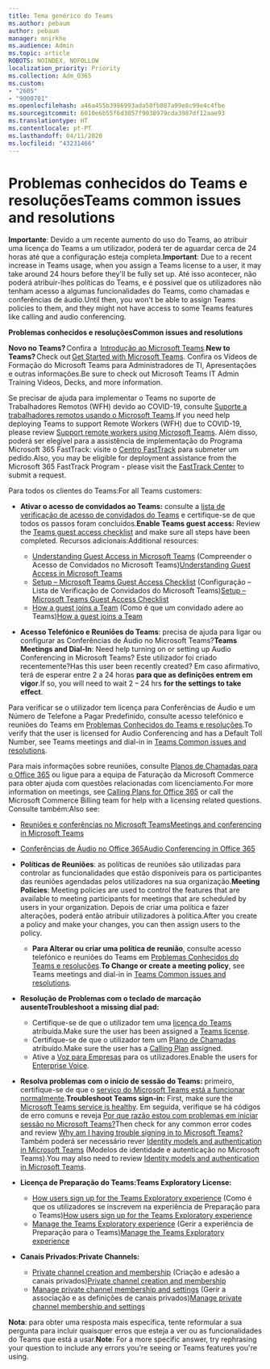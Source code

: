 ```yaml
---
title: Tema genérico do Teams
ms.author: pebaum
author: pebaum
manager: mnirkhe
ms.audience: Admin
ms.topic: article
ROBOTS: NOINDEX, NOFOLLOW
localization_priority: Priority
ms.collection: Adm_O365
ms.custom:
- "2605"
- "9000701"
ms.openlocfilehash: a46a455b3986993ada50fb807a99e8c99e4c4fbe
ms.sourcegitcommit: 6010e6b55f6d3057f9038979cda3987df12aae93
ms.translationtype: HT
ms.contentlocale: pt-PT
ms.lasthandoff: 04/11/2020
ms.locfileid: "43231466"
---
```

# <a name="teams-common-issues-and-resolutions"></a><span data-ttu-id="7a0df-102">Problemas conhecidos do Teams e resoluções</span><span class="sxs-lookup"><span data-stu-id="7a0df-102">Teams common issues and resolutions</span></span>

<span data-ttu-id="7a0df-103">**Importante**: Devido a um recente aumento do uso do Teams, ao atribuir uma licença do Teams a um utilizador, poderá ter de aguardar cerca de 24 horas até que a configuração esteja completa.</span><span class="sxs-lookup"><span data-stu-id="7a0df-103">**Important**: Due to a recent increase in Teams usage, when you assign a Teams license to a user, it may take around 24 hours before they'll be fully set up.</span></span> <span data-ttu-id="7a0df-104">Até isso acontecer, não poderá atribuir-lhes políticas do Teams, e é possível que os utilizadores não tenham acesso a algumas funcionalidades do Teams, como chamadas e conferências de áudio.</span><span class="sxs-lookup"><span data-stu-id="7a0df-104">Until then, you won't be able to assign Teams policies to them, and they might not have access to some Teams features like calling and audio conferencing.</span></span>

<span data-ttu-id="7a0df-105">**Problemas conhecidos e resoluções**</span><span class="sxs-lookup"><span data-stu-id="7a0df-105">**Common issues and resolutions**</span></span>

<span data-ttu-id="7a0df-106">**Novo no Teams?** Confira a  [Introdução ao Microsoft Teams](https://docs.microsoft.com/microsoftteams/get-started-with-teams-quick-start).</span><span class="sxs-lookup"><span data-stu-id="7a0df-106">**New to Teams?** Check out [Get Started with Microsoft Teams](https://docs.microsoft.com/microsoftteams/get-started-with-teams-quick-start).</span></span> <span data-ttu-id="7a0df-107">Confira os Vídeos de Formação do Microsoft Teams para Administradores de TI, Apresentações e outras informações.</span><span class="sxs-lookup"><span data-stu-id="7a0df-107">Be sure to check out Microsoft Teams IT Admin Training Videos, Decks, and more information.</span></span>

<span data-ttu-id="7a0df-108">Se precisar de ajuda para implementar o Teams no suporte de Trabalhadores Remotos (WFH) devido ao COVID-19, consulte [Suporte a trabalhadores remotos usando o Microsoft Teams](https://docs.microsoft.com/microsoftteams/support-remote-work-with-teams).</span><span class="sxs-lookup"><span data-stu-id="7a0df-108">If you need help deploying Teams to support Remote Workers (WFH) due to COVID-19, please review  [Support remote workers using Microsoft Teams](https://docs.microsoft.com/microsoftteams/support-remote-work-with-teams).</span></span> <span data-ttu-id="7a0df-109">Além disso, poderá ser elegível para a assistência de implementação do Programa Microsoft 365 FastTrack: visite o [Centro FastTrack](https://www.microsoft.com/fasttrack) para submeter um pedido.</span><span class="sxs-lookup"><span data-stu-id="7a0df-109">Also, you may be eligible for deployment assistance from the Microsoft 365 FastTrack Program - please visit the [FastTrack Center](https://www.microsoft.com/fasttrack) to submit a request.</span></span>

<span data-ttu-id="7a0df-110">Para todos os clientes do Teams:</span><span class="sxs-lookup"><span data-stu-id="7a0df-110">For all Teams customers:</span></span>

- <span data-ttu-id="7a0df-111">**Ativar o acesso de convidados ao Teams:** consulte a [lista de verificação de acesso de convidados do Teams](https://docs.microsoft.com/microsoftteams/guest-access-checklist) e certifique-se de que todos os passos foram concluídos.</span><span class="sxs-lookup"><span data-stu-id="7a0df-111">**Enable Teams guest access:** Review the [Teams guest access checklist](https://docs.microsoft.com/microsoftteams/guest-access-checklist) and make sure all steps have been completed.</span></span> <span data-ttu-id="7a0df-112">Recursos adicionais:</span><span class="sxs-lookup"><span data-stu-id="7a0df-112">Additional resources:</span></span>
    - <span data-ttu-id="7a0df-113">[Understanding Guest Access in Microsoft Teams](https://docs.microsoft.com/microsoftteams/guest-access) (Compreender o Acesso de Convidados no Microsoft Teams)</span><span class="sxs-lookup"><span data-stu-id="7a0df-113">[Understanding Guest Access in Microsoft Teams](https://docs.microsoft.com/microsoftteams/guest-access)</span></span>
    - <span data-ttu-id="7a0df-114">[Setup – Microsoft Teams Guest Access Checklist](https://docs.microsoft.com/microsoftteams/guest-access-checklist) (Configuração – Lista de Verificação de Convidados do Microsoft Teams)</span><span class="sxs-lookup"><span data-stu-id="7a0df-114">[Setup – Microsoft Teams Guest Access Checklist](https://docs.microsoft.com/microsoftteams/guest-access-checklist)</span></span>
    - <span data-ttu-id="7a0df-115">[How a guest joins a Team](https://docs.microsoft.com/microsoftteams/guest-joins) (Como é que um convidado adere ao Teams)</span><span class="sxs-lookup"><span data-stu-id="7a0df-115">[How a guest joins a Team](https://docs.microsoft.com/microsoftteams/guest-joins)</span></span>

- <span data-ttu-id="7a0df-116">**Acesso Telefónico e Reuniões do Teams**: precisa de ajuda para ligar ou configurar as Conferências de Áudio no Microsoft Teams?</span><span class="sxs-lookup"><span data-stu-id="7a0df-116">**Teams Meetings and Dial-In**: Need help turning on or setting up Audio Conferencing in Microsoft Teams?</span></span> <span data-ttu-id="7a0df-117">Este utilizador foi criado recentemente?</span><span class="sxs-lookup"><span data-stu-id="7a0df-117">Has this user been recently created?</span></span> <span data-ttu-id="7a0df-118">Em caso afirmativo, terá de esperar entre 2 a 24 horas **para que as definições entrem em vigor**.</span><span class="sxs-lookup"><span data-stu-id="7a0df-118">If so, you will need to wait 2 – 24 hrs **for the settings to take effect**.</span></span> 

<span data-ttu-id="7a0df-119">Para verificar se o utilizador tem licença para Conferências de Áudio e um Número de Telefone a Pagar Predefinido, consulte acesso telefónico e reuniões do Teams em [Problemas Conhecidos do Teams e resoluções](https://docs.microsoft.com/microsoftteams/known-issues).</span><span class="sxs-lookup"><span data-stu-id="7a0df-119">To verify that the user is licensed for Audio Conferencing and has a Default Toll Number, see Teams meetings and dial-in in [Teams Common issues and resolutions](https://docs.microsoft.com/microsoftteams/known-issues).</span></span>

<span data-ttu-id="7a0df-120">Para mais informações sobre reuniões, consulte [Planos de Chamadas para o Office 365](https://docs.microsoft.com/microsoftteams/calling-plans-for-office-365) ou ligue para a equipa de Faturação da Microsoft Commerce para obter ajuda com questões relacionadas com licenciamento.</span><span class="sxs-lookup"><span data-stu-id="7a0df-120">For more information on meetings, see [Calling Plans for Office 365](https://docs.microsoft.com/microsoftteams/calling-plans-for-office-365) or call the Microsoft Commerce Billing team for help with a licensing related questions.</span></span> <span data-ttu-id="7a0df-121">Consulte também:</span><span class="sxs-lookup"><span data-stu-id="7a0df-121">Also see:</span></span>

 - [<span data-ttu-id="7a0df-122">Reuniões e conferências no Microsoft Teams</span><span class="sxs-lookup"><span data-stu-id="7a0df-122">Meetings and conferencing in Microsoft Teams</span></span>](https://docs.microsoft.com/microsoftteams/deploy-meetings-microsoft-teams-landing-page)
 - [<span data-ttu-id="7a0df-123">Conferências de Áudio no Office 365</span><span class="sxs-lookup"><span data-stu-id="7a0df-123">Audio Conferencing in Office 365</span></span>](https://docs.microsoft.com/microsoftteams/audio-conferencing-in-office-365)

- <span data-ttu-id="7a0df-124">**Políticas de Reuniões**: as políticas de reuniões são utilizadas para controlar as funcionalidades que estão disponíveis para os participantes das reuniões agendadas pelos utilizadores na sua organização.</span><span class="sxs-lookup"><span data-stu-id="7a0df-124">**Meeting Policies**: Meeting policies are used to control the features that are available to meeting participants for meetings that are scheduled by users in your organization.</span></span> <span data-ttu-id="7a0df-125">Depois de criar uma política e fazer alterações, poderá então atribuir utilizadores à política.</span><span class="sxs-lookup"><span data-stu-id="7a0df-125">After you create a policy and make your changes, you can then assign users to the policy.</span></span> 
    - <span data-ttu-id="7a0df-126">**Para Alterar ou criar uma política de reunião**, consulte acesso telefónico e reuniões do Teams em [Problemas Conhecidos do Teams e resoluções](https://docs.microsoft.com/microsoftteams/known-issues).</span><span class="sxs-lookup"><span data-stu-id="7a0df-126">**To Change or create a meeting policy**, see Teams meetings and dial-in in [Teams Common issues and resolutions](https://docs.microsoft.com/microsoftteams/known-issues).</span></span> 
  
- <span data-ttu-id="7a0df-127">**Resolução de Problemas com o teclado de marcação ausente**</span><span class="sxs-lookup"><span data-stu-id="7a0df-127">**Troubleshoot a missing dial pad:**</span></span>  

    - <span data-ttu-id="7a0df-128">Certifique-se de que o utilizador tem uma [licença do Teams](https://docs.microsoft.com/MicrosoftTeams/assign-teams-licenses) atribuída.</span><span class="sxs-lookup"><span data-stu-id="7a0df-128">Make sure the user has been assigned a [Teams license](https://docs.microsoft.com/MicrosoftTeams/assign-teams-licenses).</span></span>
    - <span data-ttu-id="7a0df-129">Certifique-se de que o utilizador tem um [Plano de Chamadas](https://docs.microsoft.com/MicrosoftTeams/calling-plan-landing-page) atribuído.</span><span class="sxs-lookup"><span data-stu-id="7a0df-129">Make sure the user has a [Calling Plan](https://docs.microsoft.com/MicrosoftTeams/calling-plan-landing-page) assigned.</span></span>
    - <span data-ttu-id="7a0df-130">Ative a [Voz para Empresas](https://docs.microsoft.com/skypeforbusiness/skype-for-business-hybrid-solutions/plan-your-phone-system-cloud-pbx-solution/enable-users-for-enterprise-voice-online-and-phone-system-voicemail#to-enable-your-users-for-phone-system-in-office-365-voice-and-voicemail) para os utilizadores.</span><span class="sxs-lookup"><span data-stu-id="7a0df-130">Enable the users for [Enterprise Voice](https://docs.microsoft.com/skypeforbusiness/skype-for-business-hybrid-solutions/plan-your-phone-system-cloud-pbx-solution/enable-users-for-enterprise-voice-online-and-phone-system-voicemail#to-enable-your-users-for-phone-system-in-office-365-voice-and-voicemail).</span></span>

- <span data-ttu-id="7a0df-131">**Resolva problemas com o início de sessão do Teams:** primeiro, certifique-se de que o [serviço do Microsoft Teams está a funcionar normalmente](https://admin.microsoft.com/Adminportal/Home?source=applauncher#/servicehealth).</span><span class="sxs-lookup"><span data-stu-id="7a0df-131">**Troubleshoot Teams sign-in:** First, make sure the [Microsoft Teams service is healthy](https://admin.microsoft.com/Adminportal/Home?source=applauncher#/servicehealth).</span></span> <span data-ttu-id="7a0df-132">Em seguida, verifique se há códigos de erro comuns e reveja [Por que razão estou com problemas em iniciar sessão no Microsoft Teams?](https://support.office.com/article/a02f683b-61a3-4008-9447-ee60c5593b0f)</span><span class="sxs-lookup"><span data-stu-id="7a0df-132">Then check for any common error codes and review [Why am I having trouble signing in to Microsoft Teams?](https://support.office.com/article/a02f683b-61a3-4008-9447-ee60c5593b0f)</span></span>  <span data-ttu-id="7a0df-133">Também poderá ser necessário rever [Identity models and authentication in Microsoft Teams](https://docs.microsoft.com/MicrosoftTeams/identify-models-authentication) (Modelos de identidade e autenticação no Microsoft Teams).</span><span class="sxs-lookup"><span data-stu-id="7a0df-133">You may also need to review [Identity models and authentication in Microsoft Teams](https://docs.microsoft.com/MicrosoftTeams/identify-models-authentication).</span></span>

- <span data-ttu-id="7a0df-134">**Licença de Preparação do Teams:**</span><span class="sxs-lookup"><span data-stu-id="7a0df-134">**Teams Exploratory License:**</span></span>  
    - <span data-ttu-id="7a0df-135">[How users sign up for the Teams Exploratory experience](https://docs.microsoft.com/microsoftteams/teams-exploratory#how-users-sign-up-for-the-teams-exploratory-experience) (Como é que os utilizadores se inscrevem na experiência de Preparação para o Teams)</span><span class="sxs-lookup"><span data-stu-id="7a0df-135">[How users sign up for the Teams Exploratory experience](https://docs.microsoft.com/microsoftteams/teams-exploratory#how-users-sign-up-for-the-teams-exploratory-experience)</span></span> 
    - <span data-ttu-id="7a0df-136">[Manage the Teams Exploratory experience](https://docs.microsoft.com/microsoftteams/teams-exploratory#manage-the-teams-exploratory-experience) (Gerir a experiência de Preparação para o Teams)</span><span class="sxs-lookup"><span data-stu-id="7a0df-136">[Manage the Teams Exploratory experience](https://docs.microsoft.com/microsoftteams/teams-exploratory#manage-the-teams-exploratory-experience)</span></span> 

- <span data-ttu-id="7a0df-137">**Canais Privados:**</span><span class="sxs-lookup"><span data-stu-id="7a0df-137">**Private Channels:**</span></span>
    - <span data-ttu-id="7a0df-138">[Private channel creation and membership](https://docs.microsoft.com/microsoftteams/private-channels#private-channel-creation-and-membership) (Criação e adesão a canais privados)</span><span class="sxs-lookup"><span data-stu-id="7a0df-138">[Private channel creation and membership](https://docs.microsoft.com/microsoftteams/private-channels#private-channel-creation-and-membership)</span></span> 
    - <span data-ttu-id="7a0df-139">[Manage private channel membership and settings](https://docs.microsoft.com/microsoftteams/private-channels#manage-private-channel-membership-and-settings) (Gerir a associação e as definições de canais privados)</span><span class="sxs-lookup"><span data-stu-id="7a0df-139">[Manage private channel membership and settings](https://docs.microsoft.com/microsoftteams/private-channels#manage-private-channel-membership-and-settings)</span></span> 

<span data-ttu-id="7a0df-140">**Nota**: para obter uma resposta mais específica, tente reformular a sua pergunta para incluir quaisquer erros que esteja a ver ou as funcionalidades do Teams que está a usar.</span><span class="sxs-lookup"><span data-stu-id="7a0df-140">**Note**: For a more specific answer, try rephrasing your question to include any errors you're seeing or Teams features you're using.</span></span>
